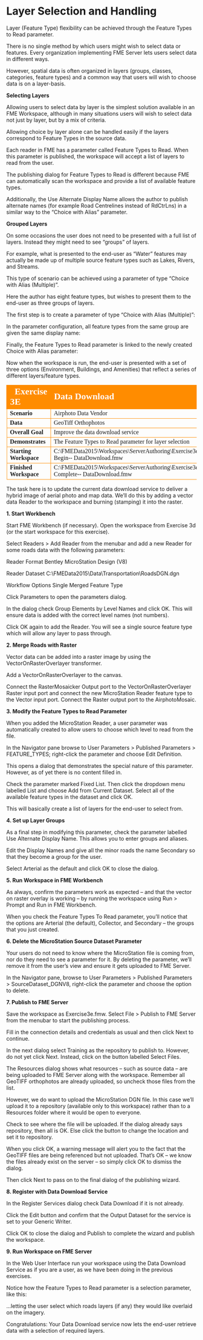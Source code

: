 # Layer Selection and Handling

Layer (Feature Type) flexibility can be achieved through the Feature Types to Read parameter.

There is no single method by which users might wish to select data or features. Every organization implementing FME Server lets users select data in different ways.

However, spatial data is often organized in layers (groups, classes, categories, feature types) and a common way that users will wish to choose data is on a layer-basis.

**Selecting Layers**

Allowing users to select data by layer is the simplest solution available in an FME Workspace, although in many situations users will wish to select data not just by layer, but by a mix of criteria.

Allowing choice by layer alone can be handled easily if the layers correspond to Feature Types in the source data.

Each reader in FME has a parameter called Feature Types to Read. When this parameter is published, the workspace will accept a list of layers to read from the user.

The publishing dialog for Feature Types to Read is different because FME can automatically scan the workspace and provide a list of available feature types.

Additionally, the Use Alternate Display Name allows the author to publish alternate names (for example Road Centrelines instead of RdCtrLns) in a similar way to the “Choice with Alias” parameter.

**Grouped Layers**

On some occasions the user does not need to be presented with a full list of layers. Instead they might need to see “groups” of layers.

For example, what is presented to the end-user as “Water” features may actually be made up of multiple source feature types such as Lakes, Rivers, and Streams.

This type of scenario can be achieved using a parameter of type “Choice with Alias (Multiple)”.

Here the author has eight feature types, but wishes to present them to the end-user as three groups of layers.

The first step is to create a parameter of type “Choice with Alias (Multiple)”:

In the parameter configuration, all feature types from the same group are given the same display name:

Finally, the Feature Types to Read parameter is linked to the newly created Choice with Alias parameter:

Now when the workspace is run, the end-user is presented with a set of three options (Environment, Buildings, and Amenities) that reflect a series of different layers/feature types.

<table style="border-spacing: 0px;border-collapse: collapse;font-family:serif">
<tr>
<td style="vertical-align:middle;background-color:darkorange;border: 2px solid darkorange">
<i class="fa fa-cogs fa-lg fa-pull-left fa-fw" style="color:white;padding-right: 12px;vertical-align:text-top"></i>
<span style="color:white;font-size:x-large;font-weight: bold">Exercise 3E </span>
</td>
<td style="border: 2px solid darkorange;background-color:darkorange;color:white">
<span style="color:white;font-size:x-large;font-weight: bold">Data
Download</span>
</td>
</tr>

<tr>
<td style="border: 1px solid darkorange; font-weight: bold">Scenario</td>
<td style="border: 1px solid darkorange">Airphoto Data Vendor</td>
</tr>

<tr>
<td style="border: 1px solid darkorange; font-weight: bold">Data</td>
<td style="border: 1px solid darkorange">GeoTiff Orthophotos</td>
</tr>

<tr>
<td style="border: 1px solid darkorange; font-weight: bold">Overall Goal</td>
<td style="border: 1px solid darkorange">Improve
the
data
download
service</td>
</tr>

<tr>
<td style="border: 1px solid darkorange; font-weight: bold">Demonstrates</td>
<td style="border: 1px solid darkorange">The
Feature
Types
to
Read
parameter
for
layer
selection</td>
</tr>

<tr>
<td style="border: 1px solid darkorange; font-weight: bold">Starting Workspace</td>
<td style="border: 1px solid darkorange">C:\FMEData2015\Workspaces\ServerAuthoring\Exercise3e-­‐Begin-­‐
DataDownload.fmw</td>
</tr>

<tr>
<td style="border: 1px solid darkorange; font-weight: bold">Finished Workspace</td>
<td style="border: 1px solid darkorange">C:\FMEData2015\Workspaces\ServerAuthoring\Exercise3e-­‐Complete-­‐
DataDownload.fmw</td>
</tr>

</table>

The task here is to update the current data download service to deliver a hybrid image of aerial photo and map data. We’ll do this by adding a vector data Reader to the workspace and burning (stamping) it into the raster.

**1. Start Workbench**

Start FME Workbench (if necessary). Open the workspace from Exercise 3d (or the start workspace for this exercise).

Select Readers > Add Reader from the menubar and add a new Reader for some roads data with the following parameters:

Reader Format Bentley MicroStation Design (V8)

Reader Dataset C:\FMEData2015\Data\Transportation\RoadsDGN.dgn

Workflow Options Single Merged Feature Type

Click Parameters to open the parameters dialog.

In the dialog check Group Elements by Level Names and click OK. This will ensure data is added with the correct level names (not numbers).

Click OK again to add the Reader. You will see a single source feature type which will allow any layer to pass through.

**2. Merge Roads with Raster**

Vector data can be added into a raster image by using the VectorOnRasterOverlayer transformer.

Add a VectorOnRasterOverlayer to the canvas.

Connect the RasterMosaicker Output port to the VectorOnRasterOverlayer Raster input port and connect the new MicroStation Reader feature type to the Vector input port. Connect the Raster output port to the AirphotoMosaic.

**3. Modify the Feature Types to Read Parameter**

When you added the MicroStation Reader, a user parameter was automatically created to allow users to choose which level to read from the file.

In the Navigator pane browse to User Parameters > Published Parameters > FEATURE_TYPES; right-click the parameter and choose Edit Definition.

This opens a dialog that demonstrates the special nature of this parameter. However, as of yet there is no content filled in.

Check the parameter marked Fixed List. Then click the dropdown menu labelled List and choose Add from Current Dataset. Select all of the available feature types in the dataset and click OK.

This will basically create a list of layers for the end-user to select from.

**4. Set up Layer Groups**

As a final step in modifying this parameter, check the parameter labelled Use Alternate Display Name. This allows you to enter groups and aliases.

Edit the Display Names and give all the minor roads the name Secondary so that they become a group for the user.

Select Arterial as the default and click OK to close the dialog.

**5. Run Workspace in FME Workbench**

As always, confirm the parameters work as expected – and that the vector on raster overlay is working – by running the workspace using Run > Prompt and Run in FME Workbench.

When you check the Feature Types To Read parameter, you’ll notice that the options are Arterial (the default), Collector, and Secondary – the groups that you just created.

**6. Delete the MicroStation Source Dataset Parameter**

Your users do not need to know where the MicroStation file is coming from, nor do they need to see a parameter for it. By deleting the parameter, we’ll remove it from the user’s view and ensure it gets uploaded to FME Server.

In the Navigator pane, browse to User Parameters > Published Parameters > SourceDataset_DGNV8, right-click the parameter and choose the option to delete.

**7. Publish to FME Server**

Save the workspace as Exercise3e.fmw.
Select File > Publish to FME Server from the menubar to start the publishing process.

Fill in the connection details and credentials as usual and then click Next to continue.

In the next dialog select Training as the repository to publish to. However, do not yet click Next. Instead, click on the button labelled Select Files.

The Resources dialog shows what resources – such as source data – are being uploaded to FME Server along with the workspace.
Remember all GeoTIFF orthophotos are already uploaded, so uncheck those files from the list.

However, we do want to upload the MicroStation DGN file. In this case we’ll upload it to a repository (available only to this workspace) rather than to a Resources folder where it would be open to everyone.

Check to see where the file will be uploaded. If the dialog already says repository, then all is OK.
Else click the button to change the location and set it to repository.

When you click OK, a warning message will alert you to the fact that the GeoTIFF files are being referenced but not uploaded. That’s OK – we know the files already exist on the server – so simply click OK to dismiss the dialog.

Then click Next to pass on to the final dialog of the publishing wizard.

**8. Register with Data Download Service**

In the Register Services dialog check Data Download if it is not already.

Click the Edit button and confirm that the Output Dataset for the service is set to your Generic Writer.

Click OK to close the dialog and Publish to complete the wizard and publish the workspace.

**9. Run Workspace on FME Server**

In the Web User Interface run your workspace using the Data Download Service as if you are a user, as we have been doing in the previous exercises.

Notice how the Feature Types to Read parameter is a selection parameter, like this:

…letting the user select which roads layers (if any) they would like overlaid on the imagery.

Congratulations: Your Data Download service now lets the end-user retrieve data with a selection of required layers.